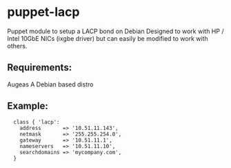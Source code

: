 puppet-lacp
===========

Puppet module to setup a LACP bond on Debian
Designed to work with HP / Intel 10GbE NICs (ixgbe driver) but can easily be modified to work with others.


## Requirements:

Augeas
A Debian based distro

## Example:

```
  class { 'lacp':
    address       => '10.51.11.143',
    netmask       => '255.255.254.0',
    gateway       => '10.51.11.1',
    nameservers   => '10.51.11.10',
    searchdomains => 'mycompany.com',
  }
```
